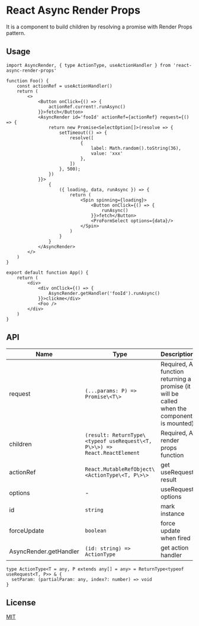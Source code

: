 # React Async Render Props

It is a component to build children by resolving a promise with Render Props pattern.

## Usage

```
import AsyncRender, { type ActionType, useActionHandler } from 'react-async-render-props'

function Foo() {
    const actionRef = useActionHandler()
    return (
        <>
            <Button onClick={() => {
                actionRef.current!.runAsync()
            }}>fetch</Button>
            <AsyncRender id='fooId' actionRef={actionRef} request={() => {
                return new Promise<SelectOption[]>(resolve => {
                    setTimeout(() => {
                        resolve([
                            {
                                label: Math.random().toString(36),
                                value: 'xxx'
                            },
                        ])
                    }, 500);
                })
            }}>
                {
                    ({ loading, data, runAsync }) => {
                        return (
                            <Spin spinning={loading}>
                                <Button onClick={() => {
                                    runAsync()
                                }}>fetch</Button>
                                <ProFormSelect options={data}/>
                            </Spin>
                        )
                    }
                }
            </AsyncRender>
        </>
    )
}

export default function App() {
    return (
        <div>
            <div onClick={() => {
                AsyncRender.getHandler('fooId').runAsync()
            }}>clickme</div>
            <Foo />
        </div>
    )
}
```

## API

|Name|Type|Description|
|--|--|--|
|request|`(...params: P) => Promise\<T\>`|Required, A function returning a promise (it will be called when the component is mounted)|
|children|`(result: ReturnType\<typeof useRequest\<T, P\>\>) => React.ReactElement`|Required, A render props function|
|actionRef|`React.MutableRefObject\<ActionType\<T, P\>\>`|get useRequest result|
|options|-|useRequest options|
|id|`string`|mark instance|
|forceUpdate|`boolean`|force update when fired|
|AsyncRender.getHandler|`(id: string) => ActionType`|get action handler|

```
type ActionType<T = any, P extends any[] = any> = ReturnType<typeof useRequest<T, P>> & {
  setParam: (partialParam: any, index?: number) => void
}
```


## License
[MIT](./license)